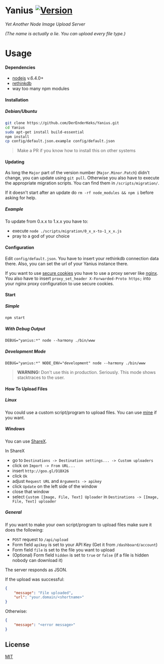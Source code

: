 # Yanius [![Version](https://img.shields.io/badge/Version-2.1.0-green.svg?style=flat-square)](https://github.com/DerEnderKeks/Yanius/blob/master/package.json#L3)
*Yet Another Node Image Upload Server*

*(The name is actually a lie. You can upload every file type.)*

# Usage
#### Dependencies

- [nodejs](https://nodejs.org) v.6.4.0+
- [rethinkdb](https://www.rethinkdb.com/)
- way too many npm modules

#### Installation
##### Debian/Ubuntu
```bash
git clone https://github.com/DerEnderKeks/Yanius.git
cd Yanius
sudo apt-get install build-essential
npm install
cp config/default.json.example config/default.json
```

> Make a PR if you know how to install this on other systems

#### Updating
As long the `Major` part of the version number (`Major.Minor.Patch`) didn't change, you can update using `git pull`.
Otherwise you also have to execute the appropriate migration scripts. You can find them in `/scripts/migration/`.

If it doesn't start after an update do `rm -rf node_modules && npm i` before asking for help.

##### Example
To update from 0.x.x to 1.x.x you have to:

* execute `node ./scripts/migration/0_x_x-to-1_x_x.js`
* pray to a god of your choice

#### Configuration
Edit `config/default.json`.
You have to insert your rethinkdb connection data there.
Also, you can set the url of your Yanius instance there.

If you want to use [secure cookies](https://en.wikipedia.org/wiki/HTTP_cookie#Secure_cookie) you have to use a proxy server like [nginx](https://www.nginx.com/).
You also have to insert `proxy_set_header X-Forwarded-Proto https;` into your nginx proxy configuration to use secure cookies.

#### Start

##### Simple
`npm start`

##### With Debug Output
`DEBUG="yanius:*" node --harmony ./bin/www`

##### Development Mode
`DEBUG="yanius:*" NODE_ENV="development" node --harmony ./bin/www`
> **WARNING:** Don't use this in production. Seriously. This mode shows stacktraces to the user.

#### How To Upload Files
##### Linux
You could use a custom script/program to upload files. You can use [mine](https://gist.github.com/DerEnderKeks/30cc7b3aebee4eee444337f452e19565) if you want.

##### Windows
You can use [ShareX](https://getsharex.com/).

In ShareX 

- go to `Destinations -> Destination settings... -> Custom uploaders`
- click on `Import -> From URL...`
- insert `http://goo.gl/D1BX26`
- click `Ok`
- adjust `Request URL` and `Arguments -> apikey`
- click `Update` on the left side of the window
- close that window
- select `Custom [Image, File, Text] Uploader` in `Destinations -> [Image, File, Text] uploader`

##### General
If you want to make your own script/program to upload files make sure it does the following:

- `POST` request to `/api/upload`
- Form field `apikey` is set to your API Key (Get it from `/dashboard/account`)
- Form field `file` is set to the file you want to upload
- (Optional) Form field `hidden` is set to `true` or `false` (if a file is hidden nobody can download it)

The server responds as JSON.

If the upload was successful:
```JSON
{
    "message": "File uploaded",
    "url": "your.domain/<shortname>"
}
```
Otherwise:
```JSON
{
    "message": "<error message>"
}
```

## License

[MIT](LICENSE)
